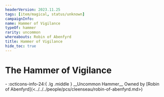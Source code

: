```yaml
---
headerVersion: 2023.11.25
tags: [item/magical, status/unknown]
campaignInfo:
name: Hammer of Vigilance
typeOf: hammer
rarity: uncommon
whereabouts: Robin of Abenfyrd
title: Hammer of Vigilance
hide_toc: true
---
```

# The Hammer of Vigilance
<div class="grid cards ext-narrow-margin ext-one-column" markdown>
- :octicons-info-24:{ .lg .middle } __Uncommon Hammer__  
   Owned by [Robin of Abenfyrd](<../../../people/pcs/cleenseau/robin-of-abenfyrd.md>)  
</div>

